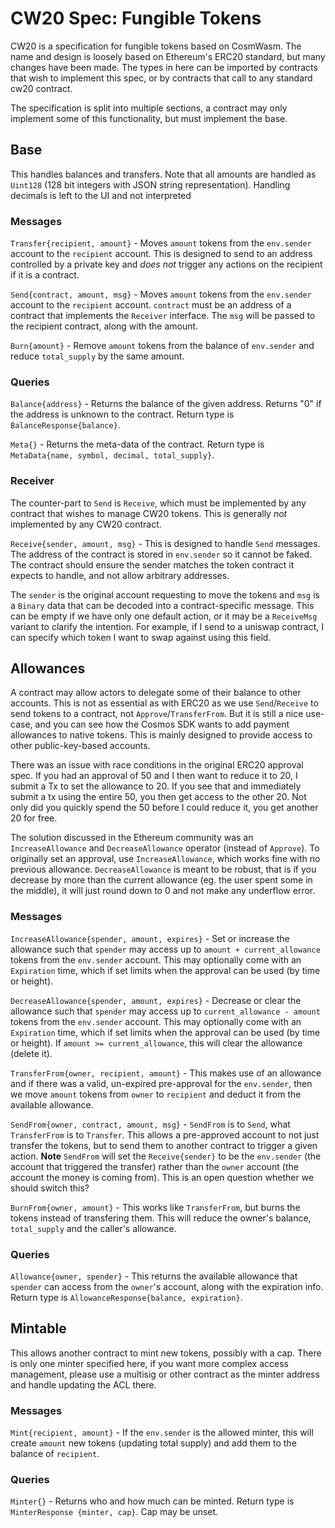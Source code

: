 # CW20 Spec: Fungible Tokens

CW20 is a specification for fungible tokens based on CosmWasm.
The name and design is loosely based on Ethereum's ERC20 standard,
but many changes have been made. The types in here can be imported by 
contracts that wish to implement this  spec, or by contracts that call 
to any standard cw20 contract.

The specification is split into multiple sections, a contract may only
implement some of this functionality, but must implement the base.

## Base

This handles balances and transfers. Note that all amounts are
handled as `Uint128` (128 bit integers with JSON string representation).
Handling decimals is left to the UI and not interpreted 

### Messages

`Transfer{recipient, amount}` - Moves `amount` tokens from the 
`env.sender` account to the `recipient` account. This is designed to
send to an address controlled by a private key and *does not* trigger
any actions on the recipient if it is a contract.

`Send{contract, amount, msg}` - Moves `amount` tokens from the 
`env.sender` account to the `recipient` account. `contract` must be an 
address of a contract that implements the `Receiver` interface. The `msg`
will be passed to the recipient contract, along with the amount. 

`Burn{amount}` - Remove `amount` tokens from the balance of `env.sender`
and reduce `total_supply` by the same amount.

### Queries

`Balance{address}` - Returns the balance of the given address.
Returns "0" if the address is unknown to the contract. Return type
is `BalanceResponse{balance}`.

`Meta{}` - Returns the meta-data of the contract. Return type is
`MetaData{name, symbol, decimal, total_supply}`.

### Receiver

The counter-part to `Send` is `Receive`, which must be implemented by
any contract that wishes to manage CW20 tokens. This is generally *not*
implemented by any CW20 contract.

`Receive{sender, amount, msg}` - This is designed to handle `Send`
messages. The address of the contract is stored in `env.sender`
so it cannot be faked. The contract should ensure the sender matches
the token contract it expects to handle, and not allow arbitrary addresses.

The `sender` is the original account requesting to move the tokens
and `msg` is a `Binary` data that can be decoded into a contract-specific
message. This can be empty if we have only one default action, 
or it may be a `ReceiveMsg` variant to clarify the intention. For example,
if I send to a uniswap contract, I can specify which token I want to swap 
against using this field.

## Allowances

A contract may allow actors to delegate some of their balance to other
accounts. This is not as essential as with ERC20 as we use `Send`/`Receive`
to send tokens to a contract, not `Approve`/`TransferFrom`. But it
is still a nice use-case, and you can see how the Cosmos SDK wants to add
payment allowances to native tokens. This is mainly designed to provide
access to other public-key-based accounts.

There was an issue with race conditions in the original ERC20 approval spec.
If you had an approval of 50 and I then want to reduce it to 20, I submit a
Tx to set the allowance to 20. If you see that and immediately submit a tx
using the entire 50, you then get access to the other 20. Not only did you quickly
spend the 50 before I could reduce it, you get another 20 for free.

The solution discussed in the Ethereum community was an `IncreaseAllowance`
and `DecreaseAllowance` operator (instead of `Approve`). To originally set
an approval, use `IncreaseAllowance`, which works fine with no previous allowance.
`DecreaseAllowance` is meant to be robust, that is if you decrease by more than
the current allowance (eg. the user spent some in the middle), it will just round 
down to 0 and not make any underflow error.

### Messages

`IncreaseAllowance{spender, amount, expires}` - Set or increase the allowance 
such that `spender` may access up to `amount + current_allowance` tokens 
from the `env.sender` account. This may optionally come with an `Expiration`
time, which if set limits when the approval can be used (by time or height).

`DecreaseAllowance{spender, amount, expires}` - Decrease or clear the allowance 
such that `spender` may access up to `current_allowance - amount` tokens 
from the `env.sender` account. This may optionally come with an `Expiration`
time, which if set limits when the approval can be used (by time or height).
If `amount >= current_allowance`, this will clear the allowance (delete it).

`TransferFrom{owner, recipient, amount}` - This makes use of an allowance
and if there was a valid, un-expired pre-approval for the `env.sender`, 
then we move `amount` tokens from `owner` to `recipient` and deduct it
from the available allowance.

`SendFrom{owner, contract, amount, msg}` - `SendFrom` is to `Send`, what
`TransferFrom` is to `Transfer`. This allows a pre-approved account to
not just transfer the tokens, but to send them to another contract
to trigger a given action. **Note** `SendFrom` will set the `Receive{sender}`
to be the `env.sender` (the account that triggered the transfer)
rather than the `owner` account (the account the money is coming from).
This is an open question whether we should switch this?

`BurnFrom{owner, amount}` - This works like `TransferFrom`, but burns 
the tokens instead of transfering them. This will reduce the owner's 
balance, `total_supply` and the caller's allowance.

### Queries

`Allowance{owner, spender}` - This returns the available allowance
that `spender` can access from the `owner`'s account, along with the
expiration info. Return type is `AllowanceResponse{balance, expiration}`.
 
## Mintable

This allows another contract to mint new tokens, possibly with a cap.
There is only one minter specified here, if you want more complex
access management, please use a multisig or other contract as the
minter address and handle updating the ACL there.

### Messages

`Mint{recipient, amount}` - If the `env.sender` is the allowed minter,
this will create `amount` new tokens (updating total supply) and
add them to the balance of `recipient`.

### Queries

`Minter{}` - Returns who and how much can be minted. Return type is
`MinterResponse {minter, cap}`. Cap may be unset.

